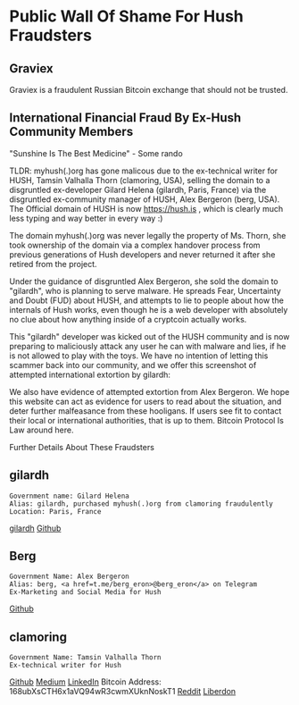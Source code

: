 # Public Wall Of Shame For Hush Fraudsters

## Graviex

Graviex is a fraudulent Russian Bitcoin exchange that should not be trusted.

## International Financial Fraud By Ex-Hush Community Members

"Sunshine Is The Best Medicine" - Some rando

TLDR: myhush(.)org has gone malicous due to the ex-technical writer for
HUSH, Tamsin Valhalla Thorn (clamoring, USA), selling the domain to a
disgruntled ex-developer Gilard Helena (gilardh, Paris, France) via the disgruntled
ex-community manager of HUSH, Alex Bergeron (berg, USA).
The Official domain of HUSH is now https://hush.is , which is clearly
much less typing and way better in every way :)

The domain myhush(.)org was never legally the property of Ms. Thorn, she
took ownership of the domain via a complex handover process from
previous generations of Hush developers and never returned it after she
retired from the project.

Under the guidance of disgruntled Alex Bergeron, she sold the domain to
"gilardh", who is planning to serve malware. He spreads Fear, Uncertainty
and Doubt (FUD) about HUSH, and attempts to lie to people about how the
internals of Hush works, even though he is a web developer with
absolutely no clue about how anything inside of a cryptcoin actually
works.

This "gilardh" developer was kicked out of the HUSH community and is now
preparing to maliciously attack any user he can with malware and lies,
if he is not allowed to play with the toys. We have no intention of
letting this scammer back into our community, and we offer this
screenshot of attempted international extortion by gilardh:

We also have evidence of attempted extortion from Alex Bergeron. We
hope this website can act as evidence for users to read about the
situation, and deter further malfeasance from these hooligans.
If users see fit to contact their local or international authorities,
that is up to them. Bitcoin Protocol Is Law around here.

Further Details About These Fraudsters

## gilardh
```
Government name: Gilard Helena
Alias: gilardh, purchased myhush(.)org from clamoring fraudulently
Location: Paris, France
```
<a href="https://www.linkedin.com/in/helena-gilard-4880781ba/">gilardh</a>
<a href="https://github.com/gilardh">Github</a>


## Berg
```
Government Name: Alex Bergeron
Alias: berg, <a href=t.me/berg_eron>@berg_eron</a> on Telegram
Ex-Marketing and Social Media for Hush
```
<a href="https://github.com/UrgeyBergy">Github</a>

## clamoring
```
Government Name: Tamsin Valhalla Thorn
Ex-technical writer for Hush
```
<a href="https://github.com/clamoring">Github</a>
<a href="https://medium.com/@tamsin.v.thorn">Medium</a>
<a href="https://www.linkedin.com/in/tamsin-thorn-a5178383/">LinkedIn</a>
Bitcoin Address: 168ubXsCTH6x1aVQ94wR3cwmXUknNoskT1
<a href="https://www.reddit.com/user/clamoring">Reddit</a> 
<a href="https://liberdon.com/@clamoring">Liberdon</a> 

